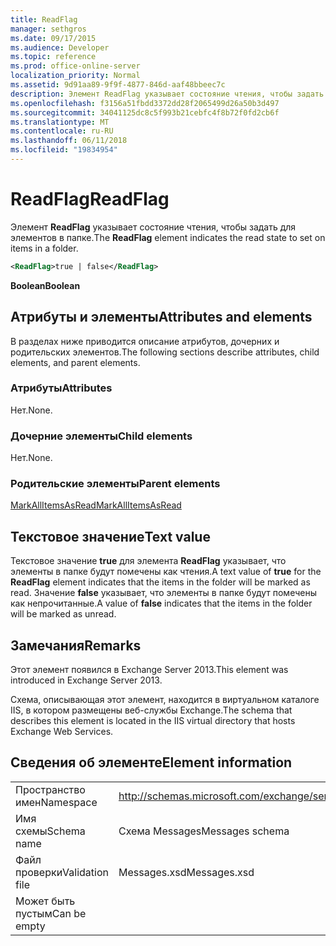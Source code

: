 ```yaml
---
title: ReadFlag
manager: sethgros
ms.date: 09/17/2015
ms.audience: Developer
ms.topic: reference
ms.prod: office-online-server
localization_priority: Normal
ms.assetid: 9d91aa89-9f9f-4877-846d-aaf48bbeec7c
description: Элемент ReadFlag указывает состояние чтения, чтобы задать для элементов в папке.
ms.openlocfilehash: f3156a51fbdd3372dd28f2065499d26a50b3d497
ms.sourcegitcommit: 34041125dc8c5f993b21cebfc4f8b72f0fd2cb6f
ms.translationtype: MT
ms.contentlocale: ru-RU
ms.lasthandoff: 06/11/2018
ms.locfileid: "19834954"
---
```

# <a name="readflag"></a><span data-ttu-id="a2fb1-103">ReadFlag</span><span class="sxs-lookup"><span data-stu-id="a2fb1-103">ReadFlag</span></span>

<span data-ttu-id="a2fb1-104">Элемент **ReadFlag** указывает состояние чтения, чтобы задать для элементов в папке.</span><span class="sxs-lookup"><span data-stu-id="a2fb1-104">The **ReadFlag** element indicates the read state to set on items in a folder.</span></span> 
  
```XML
<ReadFlag>true | false</ReadFlag>
```

 <span data-ttu-id="a2fb1-105">**Boolean**</span><span class="sxs-lookup"><span data-stu-id="a2fb1-105">**Boolean**</span></span>
## <a name="attributes-and-elements"></a><span data-ttu-id="a2fb1-106">Атрибуты и элементы</span><span class="sxs-lookup"><span data-stu-id="a2fb1-106">Attributes and elements</span></span>

<span data-ttu-id="a2fb1-107">В разделах ниже приводится описание атрибутов, дочерних и родительских элементов.</span><span class="sxs-lookup"><span data-stu-id="a2fb1-107">The following sections describe attributes, child elements, and parent elements.</span></span>
  
### <a name="attributes"></a><span data-ttu-id="a2fb1-108">Атрибуты</span><span class="sxs-lookup"><span data-stu-id="a2fb1-108">Attributes</span></span>

<span data-ttu-id="a2fb1-109">Нет.</span><span class="sxs-lookup"><span data-stu-id="a2fb1-109">None.</span></span>
  
### <a name="child-elements"></a><span data-ttu-id="a2fb1-110">Дочерние элементы</span><span class="sxs-lookup"><span data-stu-id="a2fb1-110">Child elements</span></span>

<span data-ttu-id="a2fb1-111">Нет.</span><span class="sxs-lookup"><span data-stu-id="a2fb1-111">None.</span></span>
  
### <a name="parent-elements"></a><span data-ttu-id="a2fb1-112">Родительские элементы</span><span class="sxs-lookup"><span data-stu-id="a2fb1-112">Parent elements</span></span>

[<span data-ttu-id="a2fb1-113">MarkAllItemsAsRead</span><span class="sxs-lookup"><span data-stu-id="a2fb1-113">MarkAllItemsAsRead</span></span>](markallitemsasread.md)
  
## <a name="text-value"></a><span data-ttu-id="a2fb1-114">Текстовое значение</span><span class="sxs-lookup"><span data-stu-id="a2fb1-114">Text value</span></span>

<span data-ttu-id="a2fb1-115">Текстовое значение **true** для элемента **ReadFlag** указывает, что элементы в папке будут помечены как чтения.</span><span class="sxs-lookup"><span data-stu-id="a2fb1-115">A text value of **true** for the **ReadFlag** element indicates that the items in the folder will be marked as read.</span></span> <span data-ttu-id="a2fb1-116">Значение **false** указывает, что элементы в папке будут помечены как непрочитанные.</span><span class="sxs-lookup"><span data-stu-id="a2fb1-116">A value of **false** indicates that the items in the folder will be marked as unread.</span></span> 
  
## <a name="remarks"></a><span data-ttu-id="a2fb1-117">Замечания</span><span class="sxs-lookup"><span data-stu-id="a2fb1-117">Remarks</span></span>

<span data-ttu-id="a2fb1-118">Этот элемент появился в Exchange Server 2013.</span><span class="sxs-lookup"><span data-stu-id="a2fb1-118">This element was introduced in Exchange Server 2013.</span></span>
  
<span data-ttu-id="a2fb1-119">Схема, описывающая этот элемент, находится в виртуальном каталоге IIS, в котором размещены веб-службы Exchange.</span><span class="sxs-lookup"><span data-stu-id="a2fb1-119">The schema that describes this element is located in the IIS virtual directory that hosts Exchange Web Services.</span></span>
  
## <a name="element-information"></a><span data-ttu-id="a2fb1-120">Сведения об элементе</span><span class="sxs-lookup"><span data-stu-id="a2fb1-120">Element information</span></span>

|||
|:-----|:-----|
|<span data-ttu-id="a2fb1-121">Пространство имен</span><span class="sxs-lookup"><span data-stu-id="a2fb1-121">Namespace</span></span>  <br/> |http://schemas.microsoft.com/exchange/services/2006/messages  <br/> |
|<span data-ttu-id="a2fb1-122">Имя схемы</span><span class="sxs-lookup"><span data-stu-id="a2fb1-122">Schema name</span></span>  <br/> |<span data-ttu-id="a2fb1-123">Схема Messages</span><span class="sxs-lookup"><span data-stu-id="a2fb1-123">Messages schema</span></span>  <br/> |
|<span data-ttu-id="a2fb1-124">Файл проверки</span><span class="sxs-lookup"><span data-stu-id="a2fb1-124">Validation file</span></span>  <br/> |<span data-ttu-id="a2fb1-125">Messages.xsd</span><span class="sxs-lookup"><span data-stu-id="a2fb1-125">Messages.xsd</span></span>  <br/> |
|<span data-ttu-id="a2fb1-126">Может быть пустым</span><span class="sxs-lookup"><span data-stu-id="a2fb1-126">Can be empty</span></span>  <br/> ||
   

